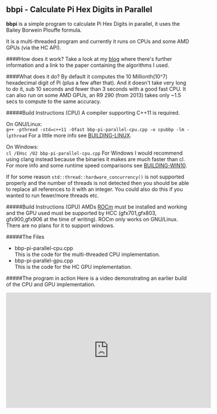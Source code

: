 ## bbpi - Calculate Pi Hex Digits in Parallel
**bbpi** is a simple program to calculate Pi Hex Digits in parallel, it uses the Bailey Borwein Plouffe formula.

It is a multi-threaded program and currently it runs on CPUs and some AMD GPUs (via the HC API).

####How does it work?
Take a look at my [blog](http://madgwick.xyz/bbp-pi-parallel-calculation.php) where there's further information and a link to the paper containing the algorithms I used.

####What does it do?
By default it computes the 10 Millionth(10^7) hexadecimal digit of Pi (plus a few after that). And it doesn't take very long to do it, sub 10 seconds and fewer than 3 seconds with a good fast CPU. It can also run on some AMD GPUs, an R9 290 (from 2013) takes only ~1.5 secs to compute to the same accuracy.

#####Build Instructions (CPU)
A compiler supporting C++11 is required.

On GNU/Linux:  
`g++ -pthread -std=c++11 -Ofast bbp-pi-parallel-cpu.cpp -o cpubbp -lm -lpthread` For a little more info see [BUILDING-LINUX](https://github.com/JMadgwick/bbpi/BUILDING-LINUX).

On Windows:   
`cl /EHsc /O2 bbp-pi-parallel-cpu.cpp`
For Windows I would recommend using clang instead because the binaries it makes are much faster than cl. For more info and some runtime speed comparisons see [BUILDING-WIN10](https://github.com/JMadgwick/bbpi/BUILDING-WIN10).

If for some reason `std::thread::hardware_concurrency()` is not supported properly and the number of threads is not detected then you should be able to replace all references to it with an integer. You could also do this if you wanted to run fewer/more threads etc.

#####Build Instructions (GPU)
AMDs [ROCm](https://github.com/RadeonOpenCompute/ROCm) must be installed and working and the GPU used must be supported by HCC (gfx701,gfx803, gfx900,gfx906 at the time of writing). ROCm only works on GNU/Linux. There are no plans for it to support windows.

#####The Files
+ bbp-pi-parallel-cpu.cpp  
This is the code for the multi-threaded CPU implementation.
+ bbp-pi-parallel-gpu.cpp   
This is the code for the HC GPU implementation.


#####The program in action
Here is a video demonstrating an earlier build of the CPU and GPU implementation.
<iframe width="560" height="315" src="https://www.youtube.com/embed/kC9i8Almlbg?rel=0" frameborder="0" allow="autoplay; encrypted-media" allowfullscreen></iframe>
